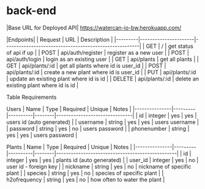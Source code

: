 # back-end


|Base URL for Deployed API| https://watercan-io-bw.herokuapp.com/

|Endpoints|
| Request | URL                  | Description                                           |
|---------|----------------------|-------------------------------------------------------|
| GET     | /                    | get status of api if up                               |
| POST    | api/auth/register    | register as a new user                                |
| POST    | api/auth/login       | login as an existing user                             |
| GET     | api/plants           | get all plants                                        |
| GET     | api/plants/:id       | get all plants where id is user_id                    |
| POST    | api/plants/:id       | create a new plant where id is user_id                |
| PUT     | api/plants/:id       | update an existing plant where id is id               |
| DELETE  | api/plants/:id       | delete an existing plant where id is id               |

Table Requirements

Users
| Name          | Type    | Required | Unique | Notes                         |
|---------------|---------|----------|--------|-------------------------------|
| id            | integer | yes      | yes    | users id (auto generated)     |
| username      | string  | yes      | yes    | users username                |
| password      | string  | yes      | no     | users password                |
| phonenumber   | string  | yes      | yes    | users password                |

Plants
| Name          | Type    | Required | Unique | Notes                                           |
|---------------|---------|----------|--------|-------------------------------------------------|
| id            | integer | yes      | yes    | plants id (auto generated)                      |
| user_id       | integer | yes      | no     | user id - foreign key                           |
| nickname      | string  | yes      | no     | nickname of specific plant                      |
| species       | string  | yes      | no     | species of specific plant                       |
| h2ofrequency  | string  | yes      | no     | how often to water the plant                    |
